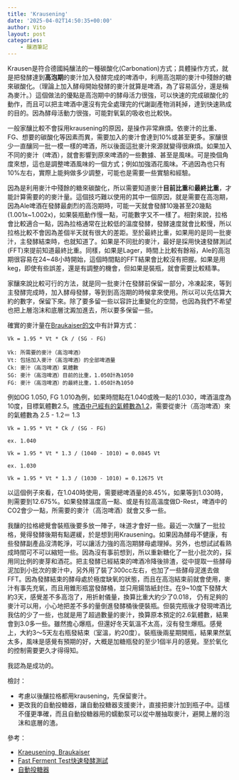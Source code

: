 ```yaml
---
title: 'Krausening'
date: '2025-04-02T14:50:35+00:00'
author: Vito
layout: post
categories:
    - 釀酒筆記
---
```


Krausen是符合德國純釀法的一種碳酸化(Carbonation)方式；具體操作方式，就是把發酵達到**高泡期**的麥汁加入發酵完成的啤酒中，利用高泡期的麥汁中殘餘的糖來碳酸化。（理論上加入酵母開始發酵的麥汁就算是啤酒，為了容易區分，還是稱為麥汁。）這個做法的優點是高泡期中的酵母活力很強，可以快速的完成碳酸化的動作，而且可以把主啤酒中還沒有完全處理完的代謝副產物消耗掉，達到快速熟成的目的。因為酵母活動力很強，可能對氧氣的吸收也比較快。

一般家釀比較不會採用krausening的原因，是操作非常麻煩。依麥汁的比重、FG、想要的碳酸化等因素而異，需要加入的麥汁會達到10%或甚至更多。家釀很少一直釀同一批一模一樣的啤酒，所以後面這批麥汁來源就變得很麻煩。如果加入不同的麥汁（啤酒），就會影響到原來啤酒的一些數據、甚至是風味。可是換個角度來想，這也是調整啤酒風味的一個方式；例如加強酒花風味。不過因為也只有10%左右，實際上能夠做多少調整，可能也是需要一些實驗和經驗。

因為是利用麥汁中殘餘的糖來碳酸化，所以需要知道麥汁**目前比重**和**最終比重**，才能計算需要的的麥汁量。這個技巧難以使用的其中一個原因，就是需要在高泡期，因為Ale啤酒在發酵最劇烈的高泡期時，可能一天就會發酵10幾甚至20幾點(1.001x~1.002x)，如果裝瓶動作慢一點，可能數字又不一樣了。相對來說，拉格會比較適合一點，因為拉格通常在比較低的溫度發酵，發酵速度就會比較慢，所以拉格比較不會因為差個半天就有很大的差距。至於最終比重，如果用的是同一批麥汁，主發酵結束時，也就知道了。如果是不同批的麥汁，最好是採用快速發酵測試(FFT)來提前知道最終比重。同樣，如果是Lager，時間上比較有餘裕，Ale的高泡期很容易在24~48小時開始，這個時間點的FFT結果會比較沒有把握。如果是用keg，即使有些誤差，還是有調整的機會，但如果是裝瓶，就會需要比較精準。

家釀來說比較可行的方法，就是同一批麥汁在發酵前保留一部分，冷凍起來，等到主發酵完成時，加入酵母發酵，等到到高泡期的時候拿來使用。所以可以先估算大約的數字，保留下來。除了要多留一些以容許比重變化的空間，也因為我們不希望也把上層泡沬和底層沈澱加進去，所以要多保留一些。

確實的麥汁量在[Braukaiser的文](https://braukaiser.com/wiki/index.php?title=Kraeusening)中有計算方式：

```
Vk = 1.95 * Vt * Ck / (SG - FG)

Vk: 所需要的麥汁（高泡啤酒）
Vt: 包括加入麥汁（高泡啤酒）的全部啤酒量
Ck: 麥汁（高泡啤酒）氣體數
SG: 麥汁（高泡啤酒）目前的比重，1.050計為1050
FG: 麥汁（高泡啤酒）的最終比重，1.050計為1050
```

例如OG 1.050, FG 1.010為例，如果時間點在1.040或晚一點的1.030，啤酒溫度為10度，目標氣體數2.5。[啤酒中己經有的氣體數為1.2](https://www.vito.tw/posts/carbonation-n-priming/)，需要從麥汁（高泡啤酒）來的氣體數為 2.5 - 1.2＝ 1.3 

```
Vk = 1.95 * Vt * Ck / (SG - FG)

ex. 1.040

Vk = 1.95 * Vt * 1.3 / (1040 - 1010) = 0.0845 Vt

ex. 1.030

Vk = 1.95 * Vt * 1.3 / (1030 - 1010) = 0.12675 Vt

```

以這個例子來看，在1.040時使用，需要總啤酒量的8.45%，如果等到1.030時，則需要到12.675%。如果發酵溫度高一點、或是有拉高溫度做D-Rest，啤酒中的CO2會少一點，所需要的麥汁（高泡啤酒）就會又多一些。


我釀的拉格總覺會裝瓶後要多放一陣子，味道才會好一些。最近一次釀了一批拉格，覺得發酵後期有點遲緩，於是想到用Krausening。如果因為酵母不健康，有些發酵副產品沒清乾淨，可以讓活力強的高泡期酵母處理掉。另外，也想試試看熟成時間可不可以縮短一些。因為沒有事前想到，所以重新糖化了一批小批次的，採用同比例的麥芽和酒花。把主發酵已經結束的啤酒冷降後排渣，從中提取一些酵母泥加到小批次的麥汁中，另外用了裝了300cc左右，也加了一些酵母泥進去做FFT。因為發酵結束的酵母處於極度缺氧的狀態，而且在高泡結束前就會使用，麥汁有事先充氧，而且用錐形瓶當發酵桶，並只用鍚箔紙封住。在9~10度下發酵大約3天，感覺差不多高泡了，用折射儀量，換算比重大約少了0.018， 仍有足夠的麥汁可以用，小心地把差不多的量倒進發酵桶後便裝瓶。但裝完瓶後才發現啤酒比我估的少了一些，也就是用了超過數量的麥汁，換算原本預定的2.6氣體數，結果會到3.0多一些。雖然擔心爆瓶，但還好冬天氣溫不太高，沒有發生爆瓶。感覺上，大約3～5天左右瓶發結束（室溫，約20度）。裝瓶後兩星期開瓶，結果果然氣太多，風味是感覺有預期的好，大概是加糖瓶發的至少1個半月的感覺。至於氧化的控制需要更久才得得知。

我認為是成功的。

檢討：
- 考慮以後釀拉格都用krausening，先保留麥汁。
- 更改我的自動投糖器，讓自動投糖器支援麥汁，直接把麥汁加到瓶子中。這樣不僅更準確，而且自動投糖器用的蠕動泵可以從中層抽取麥汁，避開上層的泡沫和底層的渣。


參考：
 - [Kraeusening, Braukaiser](https://braukaiser.com/wiki/index.php?title=Kraeusening)
 - [Fast Ferment Test快速發酵測試](https://www.vito.tw/posts/fast-ferment-teste5bfabe9809fe799bce985b5e6b8ace8a9a6/)
 - [自動投糖器](https://github.com/vitotai/SugarDropper)